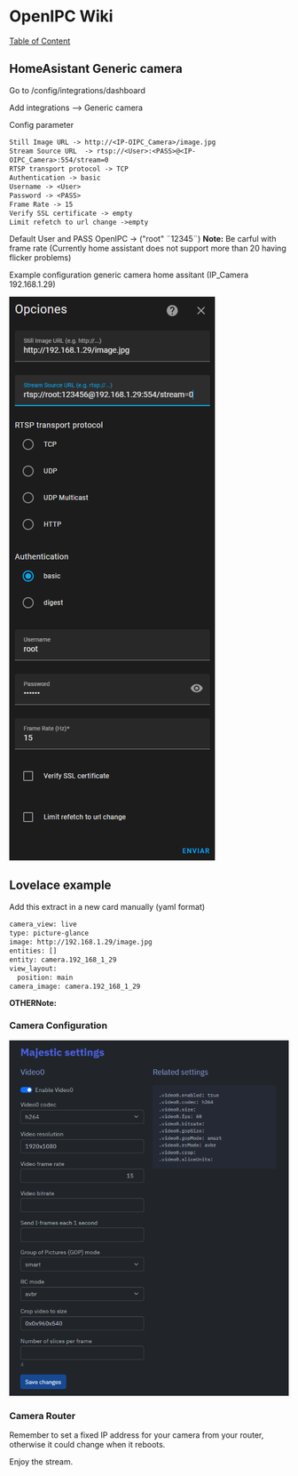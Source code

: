 # OpenIPC Wiki
[Table of Content](../README.md)


## HomeAsistant Generic camera 

Go to <IP-HomeAsisstantServer>/config/integrations/dashboard

Add integrations --> Generic camera 

Config parameter 
```
Still Image URL -> http://<IP-OIPC_Camera>/image.jpg
Stream Source URL  -> rtsp://<User>:<PASS>@<IP-OIPC_Camera>:554/stream=0
RTSP transport protocol -> TCP
Authentication -> basic
Username -> <User>
Password -> <PASS>
Frame Rate -> 15
Verify SSL certificate -> empty
Limit refetch to url change ->empty
```
Default User and PASS OpenIPC -> ("root" ¨12345¨)
**Note:** Be carful with frame rate (Currently home assistant does not support more than 20 having flicker problems)

Example configuration generic camera home assitant (IP_Camera 192.168.1.29)

![](../images/howto-streaming-homeassistant.png)

## Lovelace example 
Add this extract in a new card manually (yaml format)
```
camera_view: live
type: picture-glance
image: http://192.168.1.29/image.jpg
entities: []
entity: camera.192_168_1_29
view_layout:
  position: main
camera_image: camera.192_168_1_29
```
**OTHERNote:**
### Camera Configuration 
![](../images/HA_CameraConfig.png)

### Camera Router  
Remember to set a fixed IP address for your camera from your router, otherwise it could change when it reboots.


Enjoy the stream.


